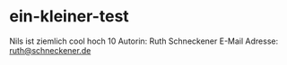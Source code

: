 # ein-kleiner-test
Nils ist ziemlich cool hoch 10
Autorin: Ruth Schneckener
E-Mail Adresse: ruth@schneckener.de
